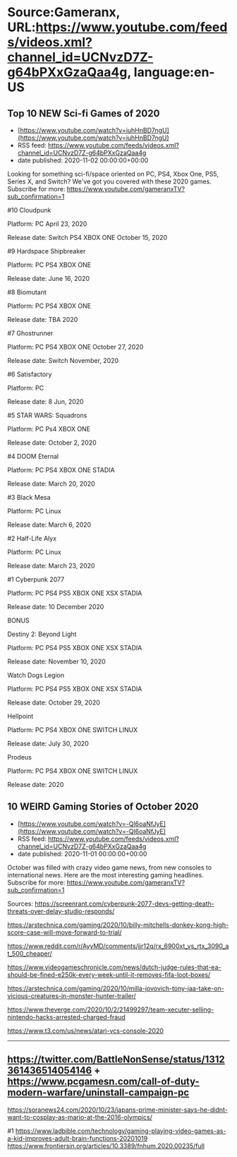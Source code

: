 # Source:Gameranx, URL:https://www.youtube.com/feeds/videos.xml?channel_id=UCNvzD7Z-g64bPXxGzaQaa4g, language:en-US

## Top 10 NEW Sci-fi Games of 2020
 - [https://www.youtube.com/watch?v=iuhHnBD7ngU](https://www.youtube.com/watch?v=iuhHnBD7ngU)
 - RSS feed: https://www.youtube.com/feeds/videos.xml?channel_id=UCNvzD7Z-g64bPXxGzaQaa4g
 - date published: 2020-11-02 00:00:00+00:00

Looking for something sci-fi/space oriented on PC, PS4, Xbox One, PS5, Series X, and Switch? We've got you covered with these 2020 games.
Subscribe for more: https://www.youtube.com/gameranxTV?sub_confirmation=1

#10 Cloudpunk

Platform: PC April 23, 2020

Release date: Switch PS4 XBOX ONE October 15, 2020



#9 Hardspace Shipbreaker

Platform: PC PS4 XBOX ONE

Release date: June 16, 2020



#8 Biomutant

Platform: PC PS4 XBOX ONE

Release date: TBA 2020                                   



#7 Ghostrunner

Platform: PC PS4 XBOX ONE October 27, 2020

Release date: Switch November, 2020



#6 Satisfactory

Platform: PC

Release date: 8 Jun, 2020 



#5 STAR WARS: Squadrons

Platform: PC Ps4 XBOX ONE

Release date:   October 2, 2020



#4 DOOM Eternal

Platform: PC PS4 XBOX ONE STADIA

Release date: March 20, 2020



#3 Black Mesa

Platform:  PC Linux

Release date: March 6, 2020



#2 Half-Life Alyx

Platform: PC Linux

Release date: March 23, 2020



#1 Cyberpunk 2077

Platform: PC PS4 PS5 XBOX ONE XSX STADIA

Release date:  10 December 2020



BONUS



Destiny 2: Beyond Light

Platform: PC PS4 PS5 XBOX ONE XSX STADIA

Release date: November 10, 2020



Watch Dogs Legion

Platform: PC PS4 PS5 XBOX ONE XSX STADIA

Release date: October 29, 2020



Hellpoint

Platform: PC PS4 XBOX ONE SWITCH LINUX

Release date: July 30, 2020



Prodeus

Platform: PC PS4 XBOX ONE SWITCH LINUX

Release date: 2020

## 10 WEIRD Gaming Stories of October 2020
 - [https://www.youtube.com/watch?v=-Ql6oaNfJyE](https://www.youtube.com/watch?v=-Ql6oaNfJyE)
 - RSS feed: https://www.youtube.com/feeds/videos.xml?channel_id=UCNvzD7Z-g64bPXxGzaQaa4g
 - date published: 2020-11-01 00:00:00+00:00

October was filled with crazy video game news, from new consoles to international news. Here are the most interesting gaming headlines.
Subscribe for more: https://www.youtube.com/gameranxTV?sub_confirmation=1

Sources:
https://screenrant.com/cyberpunk-2077-devs-getting-death-threats-over-delay-studio-responds/

https://arstechnica.com/gaming/2020/10/billy-mitchells-donkey-kong-high-score-case-will-move-forward-to-trial/

https://www.reddit.com/r/AyyMD/comments/jjr12q/rx_6900xt_vs_rtx_3090_at_500_cheaper/

https://www.videogameschronicle.com/news/dutch-judge-rules-that-ea-should-be-fined-e250k-every-week-until-it-removes-fifa-loot-boxes/

https://arstechnica.com/gaming/2020/10/milla-jovovich-tony-jaa-take-on-vicious-creatures-in-monster-hunter-trailer/

https://www.theverge.com/2020/10/2/21499297/team-xecuter-selling-nintendo-hacks-arrested-charged-fraud

https://www.t3.com/us/news/atari-vcs-console-2020

------
https://twitter.com/BattleNonSense/status/1312361436514054146
+
https://www.pcgamesn.com/call-of-duty-modern-warfare/uninstall-campaign-pc
-----

https://soranews24.com/2020/10/23/japans-prime-minister-says-he-didnt-want-to-cosplay-as-mario-at-the-2016-olympics/

#1
https://www.ladbible.com/technology/gaming-playing-video-games-as-a-kid-improves-adult-brain-functions-20201019
https://www.frontiersin.org/articles/10.3389/fnhum.2020.00235/full

